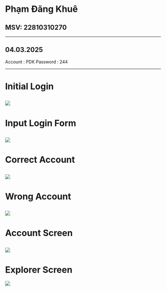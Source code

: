 # Phạm Đăng Khuê
## MSV: 22810310270
---
## 04.03.2025

Account  : PDK
Password : 244

---
# Initial Login
![](./Submit/Screen1.jpg)
---
# Input Login Form
![](./Submit/Screen2.jpg)
---
# Correct Account
![](./Submit/Screen3.jpg)
---
# Wrong Account
![](./Submit/Screen4.jpg)
---
# Account Screen
![](./Submit/Account.jpg)
---
# Explorer Screen
![](./Submit/Explorer.jpg)